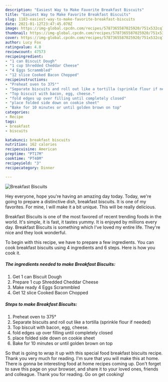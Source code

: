 ```yaml
---
description: "Easiest Way to Make Favorite Breakfast Biscuits"
title: "Easiest Way to Make Favorite Breakfast Biscuits"
slug: 1183-easiest-way-to-make-favorite-breakfast-biscuits
date: 2021-01-12T23:47:45.070Z
image: https://img-global.cpcdn.com/recipes/5787365587025920/751x532cq70/breakfast-biscuits-recipe-main-photo.jpg
thumbnail: https://img-global.cpcdn.com/recipes/5787365587025920/751x532cq70/breakfast-biscuits-recipe-main-photo.jpg
cover: https://img-global.cpcdn.com/recipes/5787365587025920/751x532cq70/breakfast-biscuits-recipe-main-photo.jpg
author: Lucy Fox
ratingvalue: 4.8
reviewcount: 47573
recipeingredient:
- "1 can Biscuit Dough"
- "1 cup Shredded Cheddar Cheese"
- "4 Eggs Scrammbled"
- "12 slice Cooked Bacon Chopped"
recipeinstructions:
- "Preheat oven to 375°"
- "Separate biscuits and roll out like a tortilla (sprinkle flour if needed)"
- "Top biscuit with bacon, egg, cheese."
- "fold edges up over filling until completely closed"
- "place folded side down on cookie sheet"
- "Bake for 10 minutes or until golden brown on top"
categories:
- Recipe
tags:
- breakfast
- biscuits

katakunci: breakfast biscuits 
nutrition: 162 calories
recipecuisine: American
preptime: "PT17M"
cooktime: "PT40M"
recipeyield: "3"
recipecategory: Dinner

---
```



![Breakfast Biscuits](https://img-global.cpcdn.com/recipes/5787365587025920/751x532cq70/breakfast-biscuits-recipe-main-photo.jpg)

Hey everyone, hope you're having an amazing day today. Today, we're going to prepare a distinctive dish, breakfast biscuits. It is one of my favorites. For mine, I will make it a bit unique. This will be really delicious.

Breakfast Biscuits is one of the most favored of recent trending foods in the world. It's simple, it is fast, it tastes yummy. It is enjoyed by millions every day. Breakfast Biscuits is something which I've loved my entire life. They're nice and they look wonderful.




To begin with this recipe, we have to prepare a few ingredients. You can cook breakfast biscuits using 4 ingredients and 6 steps. Here is how you cook it.

<!--inarticleads1-->

##### The ingredients needed to make Breakfast Biscuits:

1. Get 1 can Biscuit Dough
1. Prepare 1 cup Shredded Cheddar Cheese
1. Make ready 4 Eggs Scrammbled
1. Get 12 slice Cooked Bacon Chopped




<!--inarticleads2-->

##### Steps to make Breakfast Biscuits:

1. Preheat oven to 375°
1. Separate biscuits and roll out like a tortilla (sprinkle flour if needed)
1. Top biscuit with bacon, egg, cheese.
1. fold edges up over filling until completely closed
1. place folded side down on cookie sheet
1. Bake for 10 minutes or until golden brown on top




So that is going to wrap it up with this special food breakfast biscuits recipe. Thank you very much for reading. I'm sure that you will make this at home. There is gonna be interesting food at home recipes coming up. Don't forget to save this page on your browser, and share it to your loved ones, friends and colleague. Thank you for reading. Go on get cooking!
